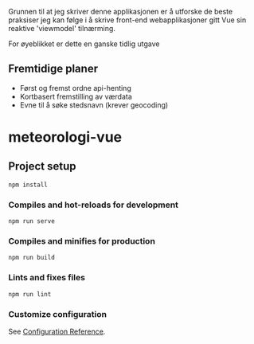 Grunnen til at jeg skriver denne applikasjonen er å utforske de beste praksiser jeg kan følge i å skrive front-end webapplikasjoner gitt Vue sin reaktive 'viewmodel' tilnærming.

For øyeblikket er dette en ganske tidlig utgave

## Fremtidige planer
- Først og fremst ordne api-henting
- Kortbasert fremstilling av værdata
- Evne til å søke stedsnavn (krever geocoding)


# meteorologi-vue

## Project setup
```
npm install
```

### Compiles and hot-reloads for development
```
npm run serve
```

### Compiles and minifies for production
```
npm run build
```

### Lints and fixes files
```
npm run lint
```

### Customize configuration
See [Configuration Reference](https://cli.vuejs.org/config/).
